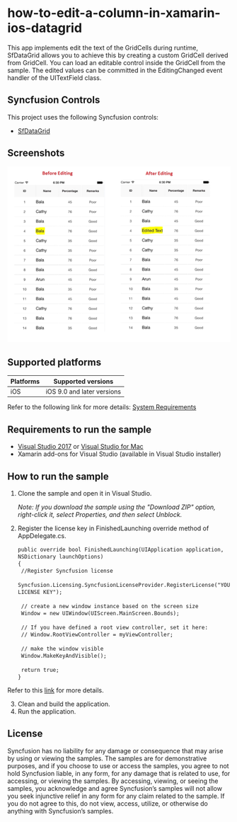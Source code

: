 # how-to-edit-a-column-in-xamarin-ios-datagrid

This app implements edit the text of the GridCells during runtime, SfDataGrid allows you to achieve this by creating a custom GridCell derived from GridCell. You can load an editable control inside the GridCell from the sample. The edited values can be committed in the EditingChanged event handler of the UITextField class. 

## Syncfusion Controls

This project uses the following Syncfusion controls:

* [SfDataGrid](https://www.syncfusion.com/xamarin-ui-controls/datagrid)

## Screenshots

![Navigate on tap](EditText\EditText\Screenshots\SfDataGrid.png)

## Supported platforms

| Platforms | Supported versions |
| --------- | ------------------ |
| iOS | iOS 9.0 and later versions |

Refer to the following link for more details: 
[System Requirements](https://help.syncfusion.com/xamarin/installation-and-upgrade/system-requirements)

## Requirements to run the sample

* [Visual Studio 2017](https://visualstudio.microsoft.com/downloads/) or [Visual Studio for Mac](https://visualstudio.microsoft.com/vs/mac/)
* Xamarin add-ons for Visual Studio (available in Visual Studio installer)

## How to run the sample

1. Clone the sample and open it in Visual Studio.

   *Note: If you download the sample using the "Download ZIP" option, right-click it, select Properties, and then select Unblock.*

2. Register the license key in FinishedLaunching override method of AppDelegate.cs.    
      
       public override bool FinishedLaunching(UIApplication application, NSDictionary launchOptions)   
       {                                         
      	//Register Syncfusion license
      	Syncfusion.Licensing.SyncfusionLicenseProvider.RegisterLicense("YOUR LICENSE KEY");
      
      	// create a new window instance based on the screen size
      	Window = new UIWindow(UIScreen.MainScreen.Bounds);
      
        // If you have defined a root view controller, set it here:
      	// Window.RootViewController = myViewController;
      
      	// make the window visible
      	Window.MakeKeyAndVisible();
      
      	return true;          
       }

Refer to this [link](https://help.syncfusion.com/common/essential-studio/licensing/license-key#xamarinios) for more details.

3. Clean and build the application.
4. Run the application.

## License

Syncfusion has no liability for any damage or consequence that may arise by using or viewing the samples. The samples are for demonstrative purposes, and if you choose to use or access the samples, you agree to not hold Syncfusion liable, in any form, for any damage that is related to use, for accessing, or viewing the samples. By accessing, viewing, or seeing the samples, you acknowledge and agree Syncfusion’s samples will not allow you seek injunctive relief in any form for any claim related to the sample. If you do not agree to this, do not view, access, utilize, or otherwise do anything with Syncfusion’s samples.
